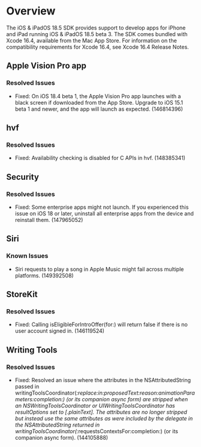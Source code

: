 # Overview

The iOS & iPadOS 18.5 SDK provides support to develop apps for iPhone and iPad running iOS & iPadOS 18.5 beta 3. The SDK comes bundled with Xcode 16.4, available from the Mac App Store. For information on the compatibility requirements for Xcode 16.4, see Xcode 16.4 Release Notes.

## Apple Vision Pro app
### Resolved Issues
- Fixed: On iOS 18.4 beta 1, the Apple Vision Pro app launches with a black screen if downloaded from the App Store. Upgrade to iOS 15.1 beta 1 and newer, and the app will launch as expected. (146814396)

## hvf
### Resolved Issues
- Fixed: Availability checking is disabled for C APIs in hvf. (148385341)


## Security
### Resolved Issues
- Fixed: Some enterprise apps might not launch. If you experienced this issue on iOS 18 or later, uninstall all enterprise apps from the device and reinstall them. (147965052)

## Siri
### Known Issues
- Siri requests to play a song in Apple Music might fail across multiple platforms. (149392508)

## StoreKit
### Resolved Issues
- Fixed: Calling isEligibleForIntroOffer(for:) will return false if there is no user account signed in. (146119524)

## Writing Tools
### Resolved Issues
- Fixed: Resolved an issue where the attributes in the NSAttributedString passed in writingToolsCoordinator(_:replace:in:proposedText:reason:animationParameters:completion:) (or its companion async form) are stripped when an NSWritingToolsCoordinator or UIWritingToolsCoordinator has resultOptions set to [.plainText]. The attributes are no longer stripped but instead use the same attributes as were included by the delegate in the NSAttributedString returned in writingToolsCoordinator(_:requestsContextsFor:completion:) (or its companion async form). (144105888)